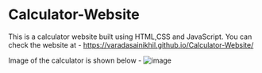 # Calculator-Website
This is a calculator website built using HTML,CSS and JavaScript. 
You can check the website at - https://varadasainikhil.github.io/Calculator-Website/

Image of the calculator is shown below -
![image](https://user-images.githubusercontent.com/53186086/225228932-3bae2c3a-53a0-48a7-90d7-e74aaef1a8cf.png)
